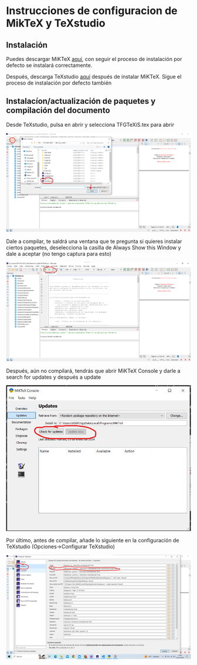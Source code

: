 # Instrucciones de configuracion de MikTeX y TeXstudio

## Instalación

Puedes descargar MiKTeX [aquí](https://miktex.org/download), con seguir el proceso de instalación por defecto se instalará correctamente.

Después, descarga TeXstudio [aquí](https://www.texstudio.org/) después de instalar MiKTeX. Sigue el proceso de instalación por defecto también

## Instalacíon/actualización de paquetes y compilación del documento

Desde TeXstudio, pulsa en abrir y selecciona TFGTeXiS.tex para abrir

![](README/Abrir.png)

Dale a compilar, te saldrá una ventana que te pregunta si quieres instalar ciertos paquetes, deselecciona la casilla de Always Show this Window y dale a aceptar (no tengo captura para esto)

![](README/Compilar.png)

Después, aún no compilará, tendrás que abrir MiKTeX Console y darle a search for updates y después a update

![](README/Update.png)

Por último, antes de compilar, añade lo siguiente en la configuración de TeXstudio (Opciones->Configurar TeXstudio)

![](README/Config.png)